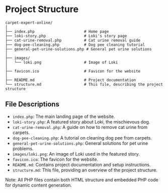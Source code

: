 # Project Structure

```
carpet-expert-online/
│
├── index.php                      # Home page
├── loki-story.php                 # Loki's story page
├── cat-urine-removal.php          # Cat urine removal guide
├── dog-pee-cleaning.php           # Dog pee cleaning tutorial
├── general-pet-urine-solutions.php # General pet urine solutions
│
├── images/
│   └── loki.png                   # Image of Loki
│
├── favicon.ico                    # Favicon for the website
│
├── README.md                      # Project documentation
└── structure.md                   # This file, describing the project structure
```

## File Descriptions

- `index.php`: The main landing page of the website.
- `loki-story.php`: A featured story about Loki, the mischievous dog.
- `cat-urine-removal.php`: A guide on how to remove cat urine from carpets.
- `dog-pee-cleaning.php`: A tutorial on cleaning dog pee from carpets.
- `general-pet-urine-solutions.php`: General solutions for pet urine problems.
- `images/loki.png`: An image of Loki used in the featured story.
- `favicon.ico`: The favicon for the website.
- `README.md`: Contains project documentation and setup instructions.
- `structure.md`: This file, providing an overview of the project structure.

Note: All PHP files contain both HTML structure and embedded PHP code for dynamic content generation.
